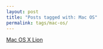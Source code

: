 ```yaml
---
layout: post
title: "Posts tagged with: Mac OS"
permalink: tags/mac-os/
---
```

[Mac OS X Lion](/2011/07/mac-os-x-lion)

